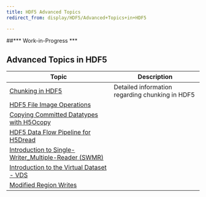```yaml
---
title: HDF5 Advanced Topics
redirect_from: display/HDF5/Advanced+Topics+in+HDF5

---
```


##\*\*\* Work-in-Progress \*\*\*

## Advanced Topics in HDF5

| Topic                         | Description                                                  |
| ----------------------------- | ------------------------------------------------------------ |
| [Chunking in HDF5](advanced_topics/chunking_in_hdf5.md) | Detailed information regarding chunking in HDF5 |
| [HDF5 File Image Operations](https://docs.hdfgroup.org/hdf5/rfc/HDF5FileImageOperations.pdf) | |
| [Copying Committed Datatypes with H5Ocopy](CopyingCommittedDatatypesWithH5Ocopy.pdf) | |
| [HDF5 Data Flow Pipeline for H5Dread](advanced_topics/data_flow_pline_H5Dread.md) | |
| [Introduction to Single-Writer_Multiple-Reader (SWMR)](advanced_topics/intro_SWMR.md) | |
| [Introduction to the Virtual Dataset - VDS](advanced_topics/intro_VDS.md) | |
| [Modified Region Writes](advanced_topics/ModifiedRegionWrites.pdf) | |

<!---
| [New Features](advanced_topics/feature.md)
| [New Features](advanced_topics/feature.md)
| [New Features](advanced_topics/feature.md)
-->
